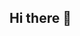 ## Hi there 👋

<!--
**Tina-Farshadi/Tina-Farshadi** is a ✨ _special_ ✨ repository because its `README.md` (this file) appears on your GitHub profile.

Here are some ideas to get you started:

- 🔭 I’m currently working on TikiSweets project
- 🌱 I’m currently learning backend developement
- 📫 How to reach me: tina.fsh83@gmail.com

-->
